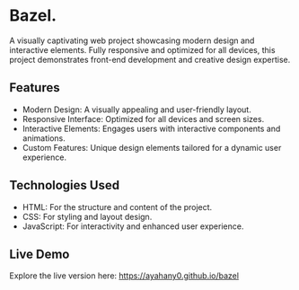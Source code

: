# Bazel.

A visually captivating web project showcasing modern design and interactive elements. Fully responsive and optimized for all devices, this project demonstrates front-end development and creative design expertise.

## Features
- Modern Design: A visually appealing and user-friendly layout.
- Responsive Interface: Optimized for all devices and screen sizes.
- Interactive Elements: Engages users with interactive components and animations.
- Custom Features: Unique design elements tailored for a dynamic user experience.
## Technologies Used
- HTML: For the structure and content of the project.
- CSS: For styling and layout design.
- JavaScript: For interactivity and enhanced user experience.
## Live Demo
Explore the live version here:  https://ayahany0.github.io/bazel
